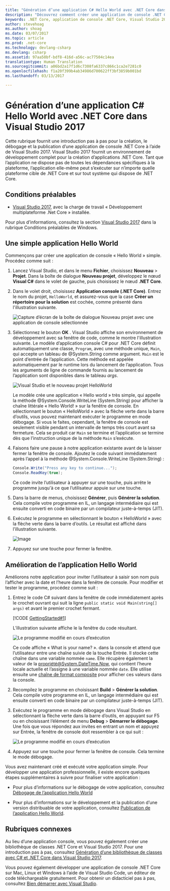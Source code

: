 ```yaml
---
title: "Génération d’une application C# Hello World avec .NET Core dans Visual Studio 2017"
description: "Découvrez comment créer une application de console .NET Core simple à l’aide de Visual Studio 2017."
keywords: .NET Core, application de console .NET Core, Visual Studio 2017
author: stevehoag
ms.author: shoag
ms.date: 03/07/2017
ms.topic: article
ms.prod: .net-core
ms.technology: devlang-csharp
ms.devlang: csharp
ms.assetid: 97aa50bf-bdf8-416d-a56c-ac77504c14ea
translationtype: Human Translation
ms.sourcegitcommit: a06bd2a17f1d6c7308fa6337c866c1ca2e7281c0
ms.openlocfilehash: f1a20f399b4ab34986d700622ff3bf3859b001bd
ms.lasthandoff: 03/13/2017

---
```


# <a name="building-a-c-hello-world-application-with-net-core-in-visual-studio-2017"></a>Génération d’une application C# Hello World avec .NET Core dans Visual Studio 2017 #

Cette rubrique fournit une introduction pas à pas pour la création, le débogage et la publication d’une application de console .NET Core à l’aide de Visual Studio 2017. Visual Studio 2017 fournit un environnement de développement complet pour la création d’applications .NET Core. Tant que l’application ne dispose pas de toutes les dépendances spécifiques à la plateforme, l’application elle-même peut s’exécuter sur n’importe quelle plateforme cible de .NET Core et sur tout système qui dispose de .NET Core.

## <a name="prerequisites"></a>Conditions préalables ##

- [Visual Studio 2017](https://www.visualstudio.com/downloads/), avec la charge de travail « Développement multiplateforme .Net Core » installée. 

Pour plus d’informations, consultez la section [Visual Studio 2017](../../core/windows-prerequisites.md) dans la rubrique Conditions préalables de Windows.

## <a name="a-simple-hello-world-application"></a>Une simple application Hello World ##

Commençons par créer une application de console « Hello World » simple. Procédez comme suit :

1. Lancez Visual Studio, et dans le menu **Fichier**, choisissez **Nouveau** > **Projet**. Dans la boîte de dialogue **Nouveau projet**, développez le nœud **Visual C#** dans le volet de gauche, puis choisissez le nœud **.NET Core**.

2. Dans le volet droit, choisissez **Application console (.NET Core)**. Entrez le nom du projet, `HelloWorld`, et assurez-vous que la case **Créer un répertoire pour la solution** est cochée, comme présenté dans l'illustration suivante.

   ![Capture d’écran de la boîte de dialogue Nouveau projet avec une application de console sélectionnée](./media/with-visual-studio/vs_newproject.jpg)
   
3. Sélectionnez le bouton **OK** . Visual Studio affiche son environnement de développement avec sa fenêtre de code, comme le montre l'illustration suivante. Le modèle d’application console C# pour .NET Core définit automatiquement une classe, `Program`, avec une méthode unique, `Main`, qui accepte un tableau de @System.String comme argument. `Main` est le point d’entrée de l’application. Cette méthode est appelée automatiquement par le runtime lors du lancement de l’application. Tous les arguments de ligne de commande fournis au lancement de l’application sont disponibles dans le tableau *args*.

   ![Visual Studio et le nouveau projet HelloWorld](./media/with-visual-studio/vs_devenv.jpg)

   Le modèle crée une application « Hello world » très simple, qui appelle la méthode @System.Console.WriteLine (System.String) pour afficher la chaîne littérale « Hello World! » sur la fenêtre de console. En sélectionnant le bouton « HelloWorld » avec la flèche verte dans la barre d’outils, vous pouvez maintenant exécuter le programme en mode débogage. Si vous le faites, cependant, la fenêtre de console est seulement visible pendant un intervalle de temps très court avant sa fermeture. Cela se produit car `Main` se termine et l’application se termine dès que l’instruction unique de la méthode `Main` s’exécute.

4. Faisons faire une pause à notre application existante avant de la laisser fermer la fenêtre de console. Ajoutez le code suivant immédiatement après l’appel à la méthode @System.Console.WriteLine (System.String) :

   ```csharp
   Console.Write("Press any key to continue...");
   Console.ReadKey(true);
   ```
   Ce code invite l’utilisateur à appuyer sur une touche, puis arrête le programme jusqu'à ce que l’utilisateur appuie sur une touche.

5. Dans la barre de menus, choisissez **Générer**, puis **Générer la solution**. Cela compile votre programme en IL, un langage intermédiaire qui est ensuite converti en code binaire par un compilateur juste-à-temps (JIT).

6. Exécutez le programme en sélectionnant le bouton « HelloWorld » avec la flèche verte dans la barre d’outils. Le résultat est affiché dans l’illustration suivante.

   ![Image](./media/with-visual-studio/simple_hello.jpg)

7. Appuyez sur une touche pour fermer la fenêtre.

## <a name="enhancing-the-hello-world-application"></a>Amélioration de l’application Hello World ##

Améliorons notre application pour inviter l’utilisateur à saisir son nom puis l’afficher avec la date et l’heure dans la fenêtre de console. Pour modifier et tester le programme, procédez comme suit :

1. Entrez le code C# suivant dans la fenêtre de code immédiatement après le crochet ouvrant qui suit la ligne `public static void Main(string[] args)` et avant le premier crochet fermant.

   [!CODE [GettingStarted#1](../../../samples/snippets/csharp/getting_started/with_visual_studio/helloworld.cs#1)]

   L’illustration suivante affiche le la fenêtre du code résultant.

   ![Le programme modifié en cours d’exécution](./media/with-visual-studio/codewindow.jpg)

   Ce code affiche « What is your name? ». dans la console et attend que l’utilisateur entre une chaîne suivie de la touche Entrée. Il stocke cette chaîne dans une variable nommée `name`. Elle récupère également la valeur de la propriété@System.DateTime.Now, qui contient l’heure locale actuelle et l’assigne à une variable nommée `date`. Elle utilise ensuite une [chaîne de format composite](../../standard/base-types/composite-format.md) pour afficher ces valeurs dans la console.

2. Recompilez le programme en choisissant **Build** > **Générer la solution**. Cela compile votre programme en IL, un langage intermédiaire qui est ensuite converti en code binaire par un compilateur juste-à-temps (JIT).

3. Exécutez le programme en mode débogage dans Visual Studio en sélectionnant la flèche verte dans la barre d’outils, en appuyant sur F5 ou en choisissant l’élément de menu **Debug** > **Démarrer le débogage**. Une fois que vous répondez aux invites en entrant un nom et appuyez sur Entrée, la fenêtre de console doit ressembler à ce qui suit :

   ![Le programme modifié en cours d’exécution](./media/with-visual-studio/console.jpg)

4. Appuyez sur une touche pour fermer la fenêtre de console. Cela termine le mode débogage.

Vous avez maintenant créé et exécuté votre application simple. Pour développer une application professionnelle, il existe encore quelques étapes supplémentaires à suivre pour finaliser votre application :

- Pour plus d’informations sur le débogage de votre application, consultez [Débogage de l’application Hello World](debugging-with-visual-studio-2017.md)

- Pour plus d’informations sur le développement et la publication d’une version distribuable de votre application, consultez [Publication de l’application Hello World](publishing-with-visual-studio-2017.md).

## <a name="related-topics"></a>Rubriques connexes ##

Au lieu d’une application console, vous pouvez également créer une bibliothèque de classes .NET Core et Visual Studio 2017. Pour une introduction pas à pas, consultez [Génération d’une bibliothèque de classes avec C# et .NET Core dans Visual Studio 2017](library-with-visual-studio-2017.md).

Vous pouvez également développer une application de console .NET Core sur Mac, Linux et Windows à l’aide de Visual Studio Code, un éditeur de code téléchargeable gratuitement. Pour obtenir un didacticiel pas à pas, consultez [Bien démarrer avec Visual Studio](with-visual-studio-code.md).

